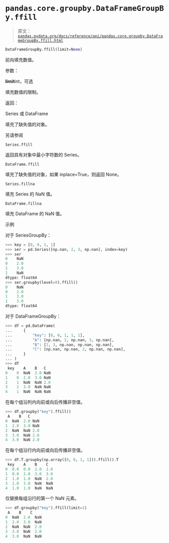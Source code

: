 # `pandas.core.groupby.DataFrameGroupBy.ffill`

> 原文：[`pandas.pydata.org/docs/reference/api/pandas.core.groupby.DataFrameGroupBy.ffill.html`](https://pandas.pydata.org/docs/reference/api/pandas.core.groupby.DataFrameGroupBy.ffill.html)

```py
DataFrameGroupBy.ffill(limit=None)
```

前向填充数值。

参数：

**limit**int，可选

填充数值的限制。

返回：

Series 或 DataFrame

填充了缺失值的对象。

另请参阅

`Series.ffill`

返回具有对象中最小字符数的 Series。

`DataFrame.ffill`

填充了缺失值的对象，如果 inplace=True，则返回 None。

`Series.fillna`

填充 Series 的 NaN 值。

`DataFrame.fillna`

填充 DataFrame 的 NaN 值。

示例

对于 SeriesGroupBy：

```py
>>> key = [0, 0, 1, 1]
>>> ser = pd.Series([np.nan, 2, 3, np.nan], index=key)
>>> ser
0    NaN
0    2.0
1    3.0
1    NaN
dtype: float64
>>> ser.groupby(level=0).ffill()
0    NaN
0    2.0
1    3.0
1    3.0
dtype: float64 
```

对于 DataFrameGroupBy：

```py
>>> df = pd.DataFrame(
...     {
...         "key": [0, 0, 1, 1, 1],
...         "A": [np.nan, 2, np.nan, 3, np.nan],
...         "B": [2, 3, np.nan, np.nan, np.nan],
...         "C": [np.nan, np.nan, 2, np.nan, np.nan],
...     }
... )
>>> df
 key    A    B   C
0    0  NaN  2.0 NaN
1    0  2.0  3.0 NaN
2    1  NaN  NaN 2.0
3    1  3.0  NaN NaN
4    1  NaN  NaN NaN 
```

在每个组沿列内向前或向后传播非空值。

```py
>>> df.groupby("key").ffill()
 A    B   C
0  NaN  2.0 NaN
1  2.0  3.0 NaN
2  NaN  NaN 2.0
3  3.0  NaN 2.0
4  3.0  NaN 2.0 
```

在每个组沿行内向前或向后传播非空值。

```py
>>> df.T.groupby(np.array([0, 0, 1, 1])).ffill().T
 key    A    B    C
0  0.0  0.0  2.0  2.0
1  0.0  2.0  3.0  3.0
2  1.0  1.0  NaN  2.0
3  1.0  3.0  NaN  NaN
4  1.0  1.0  NaN  NaN 
```

仅替换每组沿行的第一个 NaN 元素。

```py
>>> df.groupby("key").ffill(limit=1)
 A    B    C
0  NaN  2.0  NaN
1  2.0  3.0  NaN
2  NaN  NaN  2.0
3  3.0  NaN  2.0
4  3.0  NaN  NaN 
```
